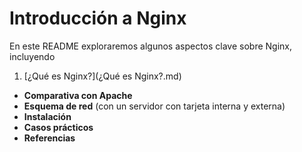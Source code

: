 # Introducción a Nginx  

En este README exploraremos algunos aspectos clave sobre Nginx, incluyendo  

1. [¿Qué es Nginx?](¿Qué es Nginx?.md)
- **Comparativa con Apache**  
- **Esquema de red** (con un servidor con tarjeta interna y externa)  
- **Instalación**  
- **Casos prácticos**  
- **Referencias**  
